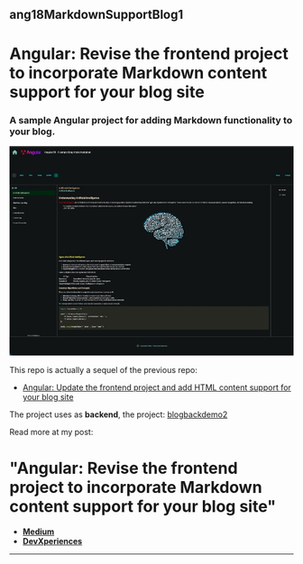 ## ang18MarkdownSupportBlog1
# Angular: Revise the frontend project to incorporate Markdown content support for your blog site 

 

### A sample Angular project for adding Markdown functionality to your blog.

![app image](src/assets/images/app.jpg)


This repo is actually a sequel of the previous repo:
* [Angular: Update the frontend project and add HTML content support for your blog site](https://github.com/zzpzaf/ang18HTMLSupportBlog1)

The project uses as **backend**, the project: [blogbackdemo2](https://github.com/zzpzaf/blogbackdemo2)

Read more at my post: 
# "Angular: Revise the frontend project to incorporate Markdown content support for your blog site"
* **[Medium](https://medium.com/@zzpzaf.se)**
* **[DevXperiences](https://www.devxperiences.com/developers-posts/)** 


---